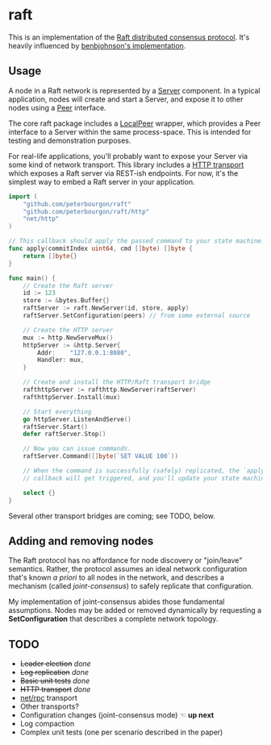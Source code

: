 # raft

This is an implementation of the [Raft distributed consensus protocol][paper].
It's heavily influenced by [benbjohnson's implementation][goraft].

[paper]: https://ramcloud.stanford.edu/wiki/download/attachments/11370504/raft.pdf
[goraft]: https://github.com/benbjohnson/go-raft


## Usage

A node in a Raft network is represented by a [Server][server] component. In a
typical application, nodes will create and start a Server, and expose it to
other nodes using a [Peer][peer] interface.

[server]: http://godoc.org/github.com/peterbourgon/raft#Server
[peer]: http://godoc.org/github.com/peterbourgon/raft#Peer

The core raft package includes a [LocalPeer][localpeer] wrapper, which provides
a Peer interface to a Server within the same process-space. This is intended
for testing and demonstration purposes.

[localpeer]: http://godoc.org/github.com/peterbourgon/raft#LocalPeer

For real-life applications, you'll probably want to expose your Server via some
kind of network transport. This library includes a [HTTP transport][http] which
exposes a Raft server via REST-ish endpoints. For now, it's the simplest way to
embed a Raft server in your application.

[http]: http://godoc.org/github.com/peterbourgon/raft/http

```go
import (
	"github.com/peterbourgon/raft"
	"github.com/peterbourgon/raft/http"
	"net/http"
)

// This callback should apply the passed command to your state machine.
func apply(commitIndex uint64, cmd []byte) []byte {
	return []byte{}
}

func main() {
	// Create the Raft server
	id := 123
	store := &bytes.Buffer{}
	raftServer := raft.NewServer(id, store, apply)
	raftServer.SetConfiguration(peers) // from some external source

	// Create the HTTP server
	mux := http.NewServeMux()
	httpServer := &http.Server{
		Addr:    "127.0.0.1:8080",
		Handler: mux,
	}

	// Create and install the HTTP/Raft transport bridge
	rafthttpServer := rafthttp.NewServer(raftServer)
	rafthttpServer.Install(mux)

	// Start everything
	go httpServer.ListenAndServe()
	raftServer.Start()
	defer raftServer.Stop()

	// Now you can issue commands.
	raftServer.Command([]byte(`SET VALUE 100`))

	// When the command is successfully (safely) replicated, the `apply`
	// callback will get triggered, and you'll update your state machine.

	select {}
}
```

Several other transport bridges are coming; see TODO, below.


## Adding and removing nodes

The Raft protocol has no affordance for node discovery or "join/leave"
semantics. Rather, the protocol assumes an ideal network configuration that's
known _a priori_ to all nodes in the network, and describes a mechanism (called
_joint-consensus_) to safely replicate that configuration.

My implementation of joint-consensus abides those fundamental assumptions. Nodes
may be added or removed dynamically by requesting a **SetConfiguration** that
describes a complete network topology.


## TODO

* ~~Leader election~~ _done_
* ~~Log replication~~ _done_
* ~~Basic unit tests~~ _done_
* ~~HTTP transport~~ _done_
* [net/rpc][netrpc] transport
* Other transports?
* Configuration changes (joint-consensus mode) ☜ **up next**
* Log compaction
* Complex unit tests (one per scenario described in the paper)

[netrpc]: http://golang.org/pkg/net/rpc

